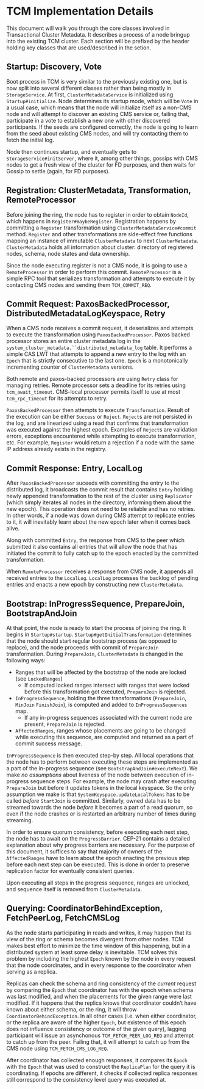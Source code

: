 <!--
# Licensed to the Apache Software Foundation (ASF) under one
# or more contributor license agreements.  See the NOTICE file
# distributed with this work for additional information
# regarding copyright ownership.  The ASF licenses this file
# to you under the Apache License, Version 2.0 (the
# "License"); you may not use this file except in compliance
# with the License.  You may obtain a copy of the License at
#
#     http://www.apache.org/licenses/LICENSE-2.0
#
# Unless required by applicable law or agreed to in writing, software
# distributed under the License is distributed on an "AS IS" BASIS,
# WITHOUT WARRANTIES OR CONDITIONS OF ANY KIND, either express or implied.
# See the License for the specific language governing permissions and
# limitations under the License.
-->

# TCM Implementation Details

This document will walk you through the core classes involved in Transactional Cluster Metadata. It describes a process of a node bringup into the existing TCM cluster. Each section will be prefixed by the header holding key classes that are used/described in the setion.

## Startup: Discovery, Vote

Boot process in TCM is very similar to the previously existing one, but is now split into several different classes rather than being mostly in `StorageService`. At first, `ClusterMetadataService` is initialized using `Startup#initialize`. Node determines its startup mode, which will be `Vote` in a usual case, which means that the node will initialize itself as a non-CMS node and will attempt to discover an existing CMS service or, failing that, participate in a vote to establish a new one with other discovered participants. If the seeds are configured correctly, the node is going to learn from the seed about existing CMS nodes, and will try contacting them to fetch the initial log.

Node then continues startup, and eventually gets to `StorageService#initServer`, where it, among other things, gossips with CMS nodes to get a fresh view of the cluster for FD purposes, and then waits for Gossip to settle (again, for FD purposes).

## Registration: ClusterMetadata, Transformation, RemoteProcessor

Before joining the ring, the node has to register in order to obtain `NodeId`, which happens in `Register#maybeRegister`. Registration happens by committing a `Register` transformation using `ClusterMetadataService#commit` method. `Register` and other transformations are side-effect free functions mapping an instance of immutable `ClusterMetadata` to next `ClusterMetadata`. `ClusterMetadata` holds all information about cluster: directory of registered nodes, schema, node states and data ownership.

Since the node executing register is not a CMS node, it is going to use a `RemoteProcessor` in order to perform this commit. `RemoteProcessor` is a simple RPC tool that serializes transformation and attempts to execute it by contacting CMS nodes and sending them `TCM_COMMIT_REQ`.

## Commit Request: PaxosBackedProcessor, DistributedMetadataLogKeyspace, Retry

When a CMS node receives a commit request, it deserializes and attempts to execute the transformation using `PaxosBackedProcessor`. Paxos backed processor stores an entire cluster metadata log in the `system_cluster_metadata.``distributed_metadata_log` table. It performs a simple CAS LWT that attempts to append a new entry to the log with an `Epoch` that is strictly consecutive to the last one. `Epoch` is a monotonically incrementing counter of `ClusterMetadata` versions.

Both remote and paxos-backed processors are using `Retry` class for managing retries. Remote processor sets a deadline for its retries using `tcm_await_timeout`. CMS-local processor permits itself to use at most `tcm_rpc_timeout` for its attempts to retry.

`PaxosBackedProcessor` then attempts to execute `Transformation`. Result of the execution can be either `Success` or `Reject`. `Reject`s are not persisted in the log, and are linearized using a read that confirms that transformation was executed against the highest epoch. Examples of `Reject`s are validation errors, exceptions encountered while attempting to execute transformation, etc. For example, `Register` would return a rejection if a node with the same IP address already exists in the registry.

## Commit Response: Entry, LocalLog

After `PaxosBackedProcessor` suceeds with committing the entry to the distributed log, it broadcasts the commit result that contains `Entry` holding newly appended transformation to the rest of the cluster using `Replicator` (which simply iterates all nodes in the directory, informing them about the new epoch). This operation does not need to be reliable and has no retries. In other words, if a node was down during CMS attempt to replicate entries to it, it will inevitably learn about the new epoch later when it comes back alive.

Along with committed `Entry`, the response from CMS to the peer which submitted it also contains all entries that will allow the node that has initiated the commit to fully catch up to the epoch enacted by the committed transformation.

When `RemoteProcessor` receives a response from CMS node, it appends all received entries to the `LocalLog`. `LocalLog` processes the backlog of pending entries and enacts a new epoch by constructing new `ClusterMetadata`.

## Bootstrap: InProgressSequence, PrepareJoin, BootstrapAndJoin

At that point, the node is ready to start the process of joining the ring. It begins in `Startup#startup`. `Startup#getInitialTransformation` determines that the node should start regular bootstrap process (as opposed to replace), and the node proceeds with commit of `PrepareJoin` transformation. During `PrepareJoin`, `ClusterMetadata` is changed in the following ways:

* Ranges that will be affected by the bootstrap of the node are locked (see `LockedRanges`)
    * If computed locked ranges intersect with ranges that were locked before this transformation got executed, `PrepareJoin` is rejected.
* `InProgressSequence`, holding the three transformations (`PrepareJoin`, `MinJoin` `FinishJoin`), is computed and added to `InProgressSequences` map.
    * If any in-progress sequences associated with the current node are present, `PrepareJoin` is rejected.
* `AffectedRanges`, ranges whose placements are going to be changed while executing this sequence, are computed and returned as a part of commit success message.

`InProgressSequence` is then executed step-by step. All local operations that the node has to perform between executing these steps are implemented as a part of the in-progress sequence (see `BootstrapAndJoin#executeNext`). We make *no assumptions* about liveness of the node between execution of in-progress sequence steps. For example, the node may crash after executing `PrepareJoin` but before it updates tokens in the local keyspace. So the only assumption we make is that `SystemKeyspace.updateLocalTokens` has to be called *before* `StartJoin` is committed. Similarly, owned data has to be streamed towards the node *before* it becomes a part of a read quorum, so even if the node crashes or is restarted an arbitrary number of times during streaming.

In order to ensure quorum consistency, before executing each next step, the node has to await on the `ProgressBarrier`. CEP-21 contains a detailed explanation about why progress barriers are necessary. For the purpose of this document, it suffices to say that majority of owners of the `AffectedRanges` have to learn about the epoch enacting the previous step before each next step can be executed. This is done in order to preserve replication factor for eventually consistent queries.

Upon executing all steps in the progress sequence, ranges are unlocked, and sequence itself is removed from `ClusterMetadata`.


## Querying: CoordinatorBehindException, FetchPeerLog, FetchCMSLog

As the node starts participating in reads and writes, it may happen that its view of the ring or schema becomes divergent from other nodes. TCM makes best effort to minimize the time window of this happening, but in a distributed system at least some delay is inevitable. TCM solves this problem by including the highest `Epoch` known by the node in every request that the node coordinates, and in every response to the coordinator when serving as a replica.

Replicas can check the schema and ring consistency of the *current* request by comparing the `Epoch` that coordinator has with the epoch when schema was last modified, and when the placements for the given range were last modified. If it happens that the replica knows that coordinator couldn’t have known about either schema, or the ring, it will throw `CoordinatorBehindException`. In all other cases (i.e. when either coordinator, or the replica are aware of the higher `Epoch`, but existence of this epoch does not influence consistency or outcome of the given query), lagging participant will issue an asynchonous `TCM_FETCH_PEER_LOG_REQ` and attempt to catch up from the peer. Failing that, it will attempt to catch up from the CMS node using `TCM_FETCH_CMS_LOG_REQ`.

After coordinator has collected enough responses, it compares its `Epoch` with the `Epoch` that was used to construct the `ReplicaPlan` for the query it is coordinating. If epochs are different, it checks if collected replica responses still correspond to the consistency level query was executed at.

